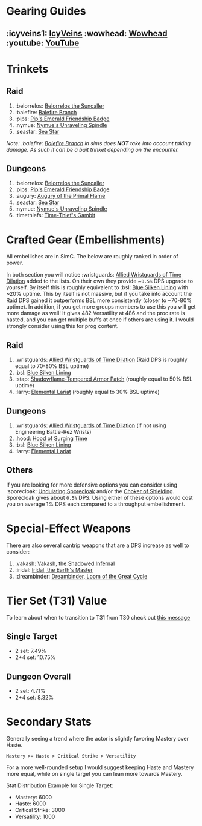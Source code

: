 # Gearing Guides
## :icyveins1: [IcyVeins](<https://www.icy-veins.com/wow/shadow-priest-pve-dps-gear-best-in-slot>) :wowhead: [Wowhead](<https://www.wowhead.com/guide/classes/priest/shadow/bis-gear>) :youtube: [YouTube](<https://youtu.be/pydLp1-XaGI>)
# Trinkets
## Raid
1. :belorrelos: [Belorrelos the Suncaller](<https://www.wowhead.com/item=207172>)
2. :balefire: [Balefire Branch](<https://www.wowhead.com/item=159630>)
3. :pips: [Pip's Emerald Friendship Badge](<https://www.wowhead.com/item=207168>)
4. :nymue: [Nymue's Unraveling Spindle](<https://www.wowhead.com/item=208615>)
5. :seastar: [Sea Star](<https://www.wowhead.com/item=133201>)

*Note: :balefire: [Balefire Branch](<https://www.wowhead.com/item=159630>) in sims does **NOT** take into account taking damage. As such it can be a bait trinket depending on the encounter.*

## Dungeons
1. :belorrelos: [Belorrelos the Suncaller](<https://www.wowhead.com/item=207172>)
2. :pips: [Pip's Emerald Friendship Badge](<https://www.wowhead.com/item=207168>)
3. :augury: [Augury of the Primal Flame](<https://www.wowhead.com/item=208614>)
4. :seastar: [Sea Star](<https://www.wowhead.com/item=133201>)
5. :nymue: [Nymue's Unraveling Spindle](<https://www.wowhead.com/item=208615>)
6. :timethiefs: [Time-Thief's Gambit](<https://www.wowhead.com/item=207579>)

# Crafted Gear (Embellishments)
All embellishes are in SimC. The below are roughly ranked in order of power.

In both section you will notice :wristguards: [Allied Wristguards of Time Dilation](<https://www.wowhead.com/item=193530>) added to the lists. On their own they provide ~`0.5%` DPS upgrade to yourself. By itself this is roughly equivalent to :bsl: [Blue Silken Lining](<https://www.wowhead.com/item=193944>) with ~20% uptime. This by itself is not massive, but if you take into account the Raid DPS gained it outperforms BSL more consistently (closer to ~70-80% uptime). In addition, if you get more groups members to use this you will get more damage as well! It gives 482 Versatility at 486 and the proc rate is hasted, and you can get multiple buffs at once if others are using it. I would strongly consider using this for prog content.
## Raid
1. :wristguards: [Allied Wristguards of Time Dilation](<https://www.wowhead.com/item=193530>) (Raid DPS is roughly equal to 70-80% BSL uptime)
2. :bsl: [Blue Silken Lining](<https://www.wowhead.com/item=193944>)
3. :stap: [Shadowflame-Tempered Armor Patch](<https://www.wowhead.com/item=204710>) (roughly equal to 50% BSL uptime)
4. :larry: [Elemental Lariat](<https://www.wowhead.com/item=193001>) (roughly equal to 30% BSL uptime)
## Dungeons
1. :wristguards: [Allied Wristguards of Time Dilation](<https://www.wowhead.com/item=193530>) (if not using Engineering Battle-Rez Wrists)
2. :hood: [Hood of Surging Time](<https://www.wowhead.com/item=193521>)
3. :bsl: [Blue Silken Lining](<https://www.wowhead.com/item=193944>)
4. :larry: [Elemental Lariat](<https://www.wowhead.com/item=193001>)
## Others
If you are looking for more defensive options you can consider using :sporecloak: [Undulating Sporecloak](<https://www.wowhead.com/item=205025>) and/or the [Choker of Shielding](<https://www.wowhead.com/item=193002>). Sporecloak gives about `0.5%` DPS. Using either of these options would
cost you on average 1% DPS each compared to a throughput embellishment.
# Special-Effect Weapons
There are also several cantrip weapons that are a DPS increase as well to consider:
1. :vakash: [Vakash, the Shadowed Infernal](<https://www.wowhead.com/item=207788>)
2. :iridal: [Iridal, the Earth's Master](<https://www.wowhead.com/item=208321>)
3. :dreambinder: [Dreambinder, Loom of the Great Cycle](<https://www.wowhead.com/item=208616>)

# Tier Set (T31) Value
To learn about when to transition to T31 from T30 check out [this message](https://discord.com/channels/118456785047781384/1163627440648753273/1168613586189430864)

## Single Target
- 2 set: 7.49%
- 2+4 set: 10.75%
## Dungeon Overall
- 2 set: 4.71%
- 2+4 set: 8.32%

# Secondary Stats
Generally seeing a trend where the actor is slightly favoring Mastery over Haste.
```
Mastery >= Haste > Critical Strike > Versatility
```

For a more well-rounded setup I would suggest keeping Haste and Mastery more equal, while on single target you can lean more towards Mastery.

Stat Distribution Example for Single Target:
- Mastery: 6000
- Haste: 6000
- Critical Strike: 3000
- Versatility: 1000